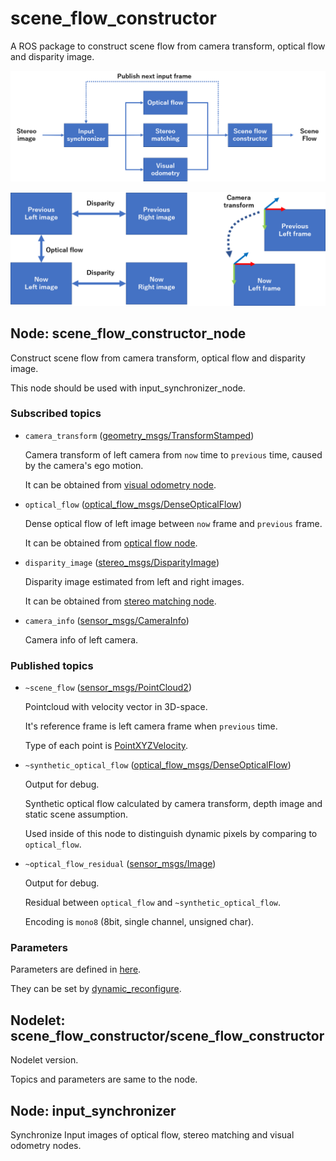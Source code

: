 # scene_flow_constructor

A ROS package to construct scene flow from camera transform, optical flow and disparity image.

![overview](scene_flow_constructor.png)

![frames](input_frames.png)

## Node: scene_flow_constructor_node

Construct scene flow from camera transform, optical flow and disparity image.

This node should be used with input_synchronizer_node.

### Subscribed topics

* `camera_transform` ([geometry_msgs/TransformStamped](http://docs.ros.org/api/geometry_msgs/html/msg/TransformStamped.html))

  Camera transform of left camera from `now` time to `previous` time, caused by the camera's ego motion.

  It can be obtained from [visual odometry node](https://github.com/fujimo-t/viso2).

* `optical_flow` ([optical_flow_msgs/DenseOpticalFlow](https://github.com/ActiveIntelligentSystemsLab/ros_optical_flow/blob/master/optical_flow_msgs/msg/DenseOpticalFlow.msg))

  Dense optical flow of left image between `now` frame and `previous` frame.

  It can be obtained from [optical flow node](https://github.com/ActiveIntelligentSystemsLab/pwc_net_ros).

* `disparity_image` ([stereo_msgs/DisparityImage](http://docs.ros.org/api/stereo_msgs/html/msg/DisparityImage.html))

  Disparity image estimated from left and right images.

  It can be obtained from [stereo matching node](https://github.com/ActiveIntelligentSystemsLab/sgm_gpu_ros).

* `camera_info` ([sensor_msgs/CameraInfo](http://docs.ros.org/api/sensor_msgs/html/msg/CameraInfo.html))

  Camera info of left camera.

### Published topics

* `~scene_flow` ([sensor_msgs/PointCloud2](http://docs.ros.org/api/sensor_msgs/html/msg/PointCloud2.html))

  Pointcloud with velocity vector in 3D-space.

  It's reference frame is left camera frame when `previous` time.
  
  Type of each point is [PointXYZVelocity](https://github.com/ActiveIntelligentSystemsLab/moving_object_detector/blob/master/scene_flow_constructor/include/scene_flow_constructor/pcl_point_xyz_velocity.h).

* `~synthetic_optical_flow` ([optical_flow_msgs/DenseOpticalFlow](https://github.com/ActiveIntelligentSystemsLab/ros_optical_flow/blob/master/optical_flow_msgs/msg/DenseOpticalFlow.msg))

  Output for debug.

  Synthetic optical flow calculated by camera transform, depth image and static scene assumption.

  Used inside of this node to distinguish dynamic pixels by comparing to `optical_flow`.

* `~optical_flow_residual` ([sensor_msgs/Image](http://docs.ros.org/api/sensor_msgs/html/msg/Image.html))

  Output for debug.

  Residual between `optical_flow` and `~synthetic_optical_flow`.

  Encoding is `mono8` (8bit, single channel, unsigned char).

### Parameters

Parameters are defined in [here](cfg/SceneFlowConstructor.cfg).

They can be set by [dynamic_reconfigure](http://wiki.ros.org/dynamic_reconfigure).

## Nodelet: scene_flow_constructor/scene_flow_constructor

Nodelet version.

Topics and parameters are same to the node.

## Node: input_synchronizer

Synchronize Input images of optical flow, stereo matching and visual odometry nodes.

